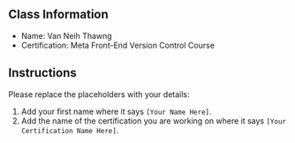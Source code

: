## Class Information
- Name: Van Neih Thawng  
- Certification: Meta Front-End Version Control Course

## Instructions
Please replace the placeholders with your details:
1. Add your first name where it says `[Your Name Here]`.  
2. Add the name of the certification you are working on where it says `[Your Certification Name Here]`.  
